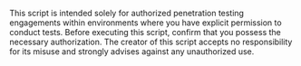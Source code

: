This script is intended solely for authorized penetration testing engagements within environments where you have explicit permission to conduct tests. Before executing this script, confirm that you possess the necessary authorization. The creator of this script accepts no responsibility for its misuse and strongly advises against any unauthorized use.
